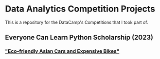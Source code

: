 # Data Analytics Competition Projects

This is a repository for the DataCamp's Competitions that I took part of.

## Everyone Can Learn Python Scholarship (2023)
### ["Eco-friendly Asian Cars and Expensive Bikes"](https://app.datacamp.com/workspace/w/30dd5446-def0-4bf1-bf30-00d269dc299b)

